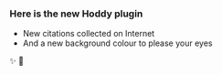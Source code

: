### Here is the new Hoddy plugin

* New citations collected on Internet
* And a new background colour to please your eyes



:sparkles: :star2:
